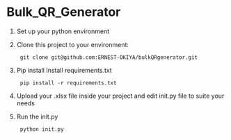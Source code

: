 # Bulk_QR_Generator

1. Set up your python environment

2. Clone this project to your environment: 
        
        git clone git@github.com:ERNEST-OKIYA/bulkQRgenerator.git

3. Pip install Install requirements.txt

        pip install -r requirements.txt

4. Upload your .xlsx file inside your project and edit init.py file to suite your needs


5. Run the init.py

        python init.py
